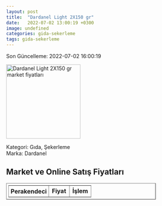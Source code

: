 ```yaml
---
layout: post
title:  "Dardanel Light 2X150 gr"
date:   2022-07-02 13:00:19 +0300
image: undefined
categories: gida-sekerleme
tags: gida-sekerleme
---
```


Son Güncelleme: 2022-07-02 16:00:19

<img src="undefined" width="200" alt="Dardanel Light 2X150 gr market fiyatları" />

Kategori: Gıda, Şekerleme
<br />
Marka: Dardanel

<h2>Market ve Online Satış Fiyatları</h2>

<table border="1" style="padding: 5px;width:80%;">
  <tr>
    <td style="padding: 5px;"><strong>Perakendeci</strong></td>
    <td><strong>Fiyat</strong></td>
    <td><strong>İşlem</strong></td>
  </tr>
  
</table>
